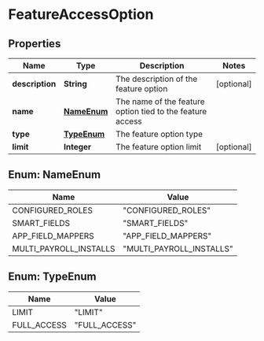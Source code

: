 

# FeatureAccessOption


## Properties

| Name | Type | Description | Notes |
|------------ | ------------- | ------------- | -------------|
|**description** | **String** | The description of the feature option |  [optional] |
|**name** | [**NameEnum**](#NameEnum) | The name of the feature option tied to the feature access |  |
|**type** | [**TypeEnum**](#TypeEnum) | The feature option type |  |
|**limit** | **Integer** | The feature option limit |  [optional] |



## Enum: NameEnum

| Name | Value |
|---- | -----|
| CONFIGURED_ROLES | &quot;CONFIGURED_ROLES&quot; |
| SMART_FIELDS | &quot;SMART_FIELDS&quot; |
| APP_FIELD_MAPPERS | &quot;APP_FIELD_MAPPERS&quot; |
| MULTI_PAYROLL_INSTALLS | &quot;MULTI_PAYROLL_INSTALLS&quot; |



## Enum: TypeEnum

| Name | Value |
|---- | -----|
| LIMIT | &quot;LIMIT&quot; |
| FULL_ACCESS | &quot;FULL_ACCESS&quot; |




